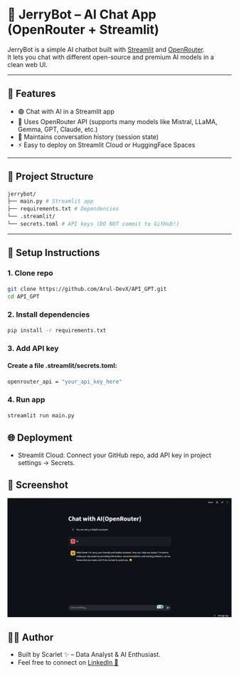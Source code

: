 # 🤖 JerryBot – AI Chat App (OpenRouter + Streamlit)

JerryBot is a simple AI chatbot built with [Streamlit](https://streamlit.io/) and [OpenRouter](https://openrouter.ai).  
It lets you chat with different open-source and premium AI models in a clean web UI.

---

## 🚀 Features
- 🟢 Chat with AI in a Streamlit app
- 🧠 Uses OpenRouter API (supports many models like Mistral, LLaMA, Gemma, GPT, Claude, etc.)
- 💾 Maintains conversation history (session state)
- ⚡ Easy to deploy on Streamlit Cloud or HuggingFace Spaces

---

## 📂 Project Structure
```bash
jerrybot/
├── main.py # Streamlit app
├── requirements.txt # Dependencies
└── .streamlit/
└── secrets.toml # API keys (DO NOT commit to GitHub!)
```
---

## 🔑 Setup Instructions

### 1. Clone repo
  ```bash
  git clone https://github.com/Arul-DevX/API_GPT.git
  cd API_GPT
  ```
### 2. Install dependencies
  ```bash
  pip install -r requirements.txt
  ```
### 3. Add API key
#### Create a file .streamlit/secrets.toml:
  ```bash
  openrouter_api = "your_api_key_here"
  ```
### 4. Run app
  ```bash
  streamlit run main.py
  ```
## 🌐 Deployment
- Streamlit Cloud: Connect your GitHub repo, add API key in project settings → Secrets.

## 📸 Screenshot

![Demo Screenshot](https://raw.githubusercontent.com/Arul-DevX/API_GPT/main/Screenshot%202025-08-18%20205244.png)



## 👨‍💻 Author
- Built by Scarlet ✨ – Data Analyst & AI Enthusiast.
- Feel free to connect on [LinkedIn 🚀](https://linkedin.com/in/arulraman)

